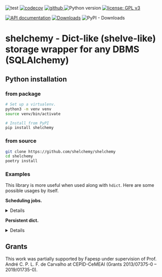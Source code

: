 ![test](https://github.com/shelchemy/shelchemy/workflows/test/badge.svg)
[![codecov](https://codecov.io/gh/shelchemy/shelchemy/branch/main/graph/badge.svg)](https://codecov.io/gh/shelchemy/shelchemy)
<a href="https://pypi.org/project/shelchemy">
<img src="https://img.shields.io/github/v/release/shelchemy/shelchemy?display_name=tag&sort=semver&color=blue" alt="github">
</a>
![Python version](https://img.shields.io/badge/python-3.8%20%7C%203.9-blue.svg)
[![license: GPL v3](https://img.shields.io/badge/License-GPLv3-blue.svg)](https://www.gnu.org/licenses/gpl-3.0)

[![API documentation](https://img.shields.io/badge/doc-API%20%28auto%29-a0a0a0.svg)](https://shelchemy.github.io/shelchemy)
[![Downloads](https://static.pepy.tech/badge/shelchemy)](https://pepy.tech/project/shelchemy)
![PyPI - Downloads](https://img.shields.io/pypi/dm/shelchemy)

# shelchemy - Dict-like (shelve-like) storage wrapper for any DBMS (SQLAlchemy)
 


## Python installation
### from package
```bash
# Set up a virtualenv. 
python3 -m venv venv
source venv/bin/activate

# Install from PyPI
pip install shelchemy
```

### from source
```bash
git clone https://github.com/shelchemy/shelchemy
cd shelchemy
poetry install
```

### Examples
This library is more useful when used along with `hdict`.
Here are some possible usages by itself.

**Scheduling jobs.**
<details>
<p>

```python3
from time import sleep

from shelchemy.scheduler import Scheduler

# Jobs can be distributed across multiple computers/networks.
names1 = ["a", "b"]
names2 = ["c"]
names3 = ["d", "e"]
storage = {}
# `storage` can be: shelve; URI pointing to a database; or, any dict-like object.
#   Example of a local database: storage="sqlite+pysqlite:////tmp/sqla-test.db"
#   Example of a remote database: storage="mysql+pymysql://user1:password1@hosh.page/db1"
for name in Scheduler(storage, timeout=10) << names1 << names2 << names3:
    print(f"Processing {name}")
    sleep(0.1)
    print(f"{name} processed!")
"""
'a' is new, starting
Processing a
a processed!
'a' done
'b' is new, starting
Processing b
b processed!
'b' done
'c' is new, starting
Processing c
c processed!
'c' done
'd' is new, starting
Processing d
d processed!
'd' done
'e' is new, starting
Processing e
e processed!
'e' done
"""
```


</p>
</details>

**Persistent dict.**
<details>
<p>

```python3

from shelchemy.cache import Cache

d = Cache("sqlite+pysqlite:////tmp/sqla-test.db")
d["x"] = 5
d["b"] = None
print(d["x"], d["b"])
"""
5 None
"""
```

```python3

try:
    d["xxx"]
except KeyError as m:
    print(m)
"""
'xxx'
"""
```

```python3

for k, v in d.items():
    print(k, v)
print("x" in d)
"""
aed0339093d97301965a4e23dac3424a b'only bytes when autopack=False'
a b'by'
x 5
b None
True
"""
```

```python3

del d["x"]
print("x" in d)
"""
False
"""
```

```python3

print(d)
"""
{'aed0339093d97301965a4e23dac3424a': b'only bytes when autopack=False', 'a': b'by', 'b': None}
"""
```


</p>
</details>


## Grants
This work was partially supported by Fapesp under supervision of
Prof. André C. P. L. F. de Carvalho at CEPID-CeMEAI (Grants 2013/07375-0 – 2019/01735-0).
